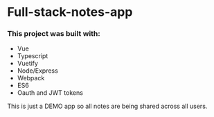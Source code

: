 # Full-stack-notes-app

### This project was built with:

- Vue
- Typescript
- Vuetify
- Node/Express
- Webpack
- ES6
- Oauth and JWT tokens

This is just a DEMO app so all notes are being shared across all users.
